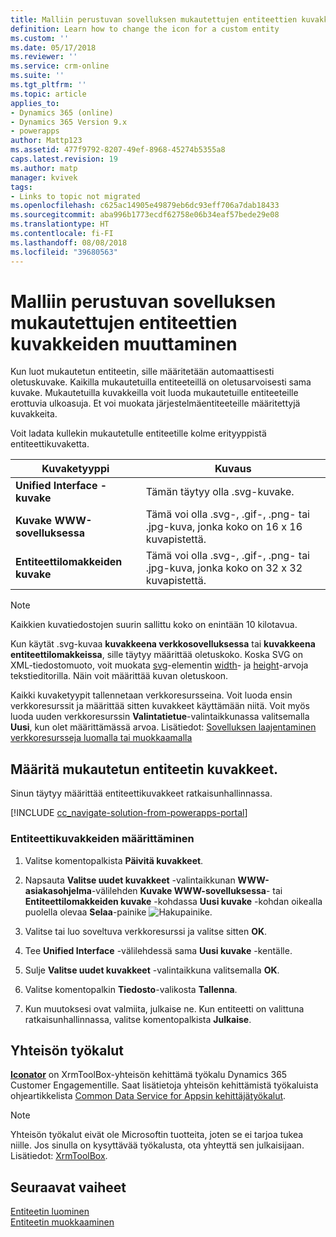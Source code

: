 ```yaml
---
title: Malliin perustuvan sovelluksen mukautettujen entiteettien kuvakkeiden muuttaminen PowerAppsissa | MicrosoftDocs
definition: Learn how to change the icon for a custom entity
ms.custom: ''
ms.date: 05/17/2018
ms.reviewer: ''
ms.service: crm-online
ms.suite: ''
ms.tgt_pltfrm: ''
ms.topic: article
applies_to:
- Dynamics 365 (online)
- Dynamics 365 Version 9.x
- powerapps
author: Mattp123
ms.assetid: 477f9792-8207-49ef-8968-45274b5355a8
caps.latest.revision: 19
ms.author: matp
manager: kvivek
tags:
- Links to topic not migrated
ms.openlocfilehash: c625ac14905e49879eb6dc93eff706a7dab18433
ms.sourcegitcommit: aba996b1773ecdf62758e06b34eaf57bede29e08
ms.translationtype: HT
ms.contentlocale: fi-FI
ms.lasthandoff: 08/08/2018
ms.locfileid: "39680563"
---
```

# <a name="change-model-driven-app-custom-entity-icons"></a>Malliin perustuvan sovelluksen mukautettujen entiteettien kuvakkeiden muuttaminen 

Kun luot mukautetun entiteetin, sille määritetään automaattisesti oletuskuvake. Kaikilla mukautetuilla entiteeteillä on oletusarvoisesti sama kuvake. Mukautetuilla kuvakkeilla voit luoda mukautetuille entiteeteille erottuvia ulkoasuja. Et voi muokata järjestelmäentiteeteille määritettyjä kuvakkeita.  
  
 Voit ladata kullekin mukautetulle entiteetille kolme erityyppistä entiteettikuvaketta. 

|Kuvaketyyppi  |Kuvaus  |
|---------|---------|
|**Unified Interface -kuvake**|Tämän täytyy olla .svg-kuvake. |
|**Kuvake WWW-sovelluksessa**|Tämä voi olla .svg-, .gif-, .png- tai .jpg-kuva, jonka koko on 16 x 16 kuvapistettä.|
|**Entiteettilomakkeiden kuvake**|Tämä voi olla .svg-, .gif-, .png- tai .jpg-kuva, jonka koko on 32 x 32 kuvapistettä.|

> [!NOTE]
> Kaikkien kuvatiedostojen suurin sallittu koko on enintään 10 kilotavua.
>
> Kun käytät .svg-kuvaa **kuvakkeena verkkosovelluksessa** tai **kuvakkeena entiteettilomakkeissa**, sille täytyy määrittää oletuskoko. Koska SVG on XML-tiedostomuoto, voit muokata [svg](https://developer.mozilla.org/docs/Web/SVG/Element/svg)-elementin [width](https://developer.mozilla.org/docs/Web/SVG/Attribute/width)- ja [height](https://developer.mozilla.org/docs/Web/SVG/Attribute/height)-arvoja tekstieditorilla. Näin voit määrittää kuvan oletuskoon.

Kaikki kuvaketyypit tallennetaan verkkoresursseina. Voit luoda ensin verkkoresurssit ja määrittää sitten kuvakkeet käyttämään niitä. Voit myös luoda uuden verkkoresurssin **Valintatietue**-valintaikkunassa valitsemalla **Uusi**, kun olet määrittämässä arvoa. Lisätiedot: [Sovelluksen laajentaminen verkkoresursseja luomalla tai muokkaamalla](create-edit-web-resources.md)

## <a name="set-the-icons-for-a-custom-entity"></a>Määritä mukautetun entiteetin kuvakkeet.

Sinun täytyy määrittää entiteettikuvakkeet ratkaisunhallinnassa.

[!INCLUDE [cc_navigate-solution-from-powerapps-portal](../../includes/cc_navigate-solution-from-powerapps-portal.md)]

### <a name="set-entity-icons"></a>Entiteettikuvakkeiden määrittäminen

1. Valitse komentopalkista **Päivitä kuvakkeet**.  
  
2. Napsauta **Valitse uudet kuvakkeet** -valintaikkunan **WWW-asiakasohjelma**-välilehden **Kuvake WWW-sovelluksessa**- tai **Entiteettilomakkeiden kuvake** -kohdassa **Uusi kuvake** -kohdan oikealla puolella olevaa **Selaa**-painike ![Hakupainike](media/lookup-button-4.gif).
3. Valitse tai luo soveltuva verkkoresurssi ja valitse sitten **OK**. 
4. Tee **Unified Interface** -välilehdessä sama **Uusi kuvake** -kentälle.
5. Sulje **Valitse uudet kuvakkeet** -valintaikkuna valitsemalla **OK**.
6. Valitse komentopalkin **Tiedosto**-valikosta **Tallenna**.  
7. Kun muutoksesi ovat valmiita, julkaise ne. Kun entiteetti on valittuna ratkaisunhallinnassa, valitse komentopalkista **Julkaise**.
  
## <a name="community-tools"></a>Yhteisön työkalut

**[Iconator](https://www.xrmtoolbox.com/plugins/MscrmTools.Iconator/)** on XrmToolBox-yhteisön kehittämä työkalu Dynamics 365 Customer Engagementille. Saat lisätietoja yhteisön kehittämistä työkaluista ohjeartikkelista [Common Data Service for Appsin kehittäjätyökalut](https://docs.microsoft.com/dynamics365/customer-engagement/developer/developer-tools).

> [!NOTE]
> Yhteisön työkalut eivät ole Microsoftin tuotteita, joten se ei tarjoa tukea niille. Jos sinulla on kysyttävää työkalusta, ota yhteyttä sen julkaisijaan. Lisätiedot: [XrmToolBox](https://www.xrmtoolbox.com).

## <a name="next-steps"></a>Seuraavat vaiheet  
[Entiteetin luominen](../common-data-service/create-edit-entities.md)<br />
[Entiteetin muokkaaminen](../common-data-service/edit-entities.md)

